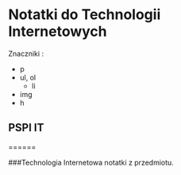 # Notatki do Technologii Internetowych 

Znaczniki :
 
* p
* ul, ol
  * li
* img
* h


## PSPI IT
======

###Technologia Internetowa notatki z przedmiotu.
